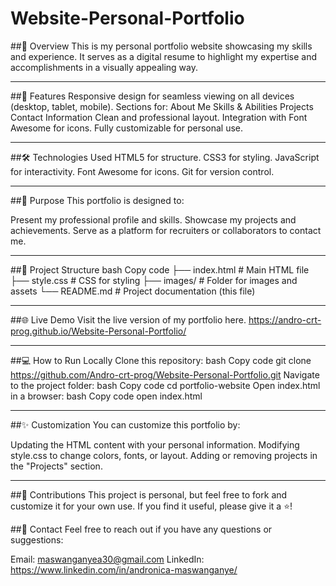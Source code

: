 # Website-Personal-Portfolio
##📖 Overview
This is my personal portfolio website showcasing my skills and experience. It serves as a digital resume to highlight my expertise and accomplishments in a visually appealing way.

---
##🚀 Features
Responsive design for seamless viewing on all devices (desktop, tablet, mobile).
Sections for:
About Me
Skills & Abilities
Projects
Contact Information
Clean and professional layout.
Integration with Font Awesome for icons.
Fully customizable for personal use.

---
##🛠️ Technologies Used
HTML5 for structure.
CSS3 for styling.
JavaScript for interactivity.
Font Awesome for icons.
Git for version control.

---
##🎯 Purpose
This portfolio is designed to:

Present my professional profile and skills.
Showcase my projects and achievements.
Serve as a platform for recruiters or collaborators to contact me.

---
##📂 Project Structure
bash
Copy code
├── index.html         # Main HTML file
├── style.css          # CSS for styling
├── images/            # Folder for images and assets
└── README.md          # Project documentation (this file)

---
##🌐 Live Demo
Visit the live version of my portfolio here.
https://andro-crt-prog.github.io/Website-Personal-Portfolio/

---
##💻 How to Run Locally
Clone this repository:
bash
Copy code
git clone https://github.com/Andro-crt-prog/Website-Personal-Portfolio.git
Navigate to the project folder:
bash
Copy code
cd portfolio-website
Open index.html in a browser:
bash
Copy code
open index.html

---
##✨ Customization
You can customize this portfolio by:

Updating the HTML content with your personal information.
Modifying style.css to change colors, fonts, or layout.
Adding or removing projects in the "Projects" section.

---
##🤝 Contributions
This project is personal, but feel free to fork and customize it for your own use. If you find it useful, please give it a ⭐!

##📧 Contact
Feel free to reach out if you have any questions or suggestions:

Email: maswanganyea30@gmail.com
LinkedIn: https://www.linkedin.com/in/andronica-maswanganye/
